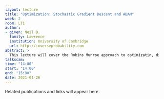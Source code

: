 ```yaml
---
layout: lecture
title: "Optimization: Stochastic Gradient Descent and ADAM"
week: 2
room: LT1
author:
- given: Neil D.
  family: Lawrence
  institution: University of Cambridge
  url: http://inverseprobability.com
abstract: >
  This lecture will cover the Robins Munroe approach to optimizatin, differing it from classical approaches and highlighting its advantages for big data. 
talkscam:
time: "14:00"
start: "14:00"
end: "15:00"
date: 2021-01-26
---
```


Related publications and links will appear here.
